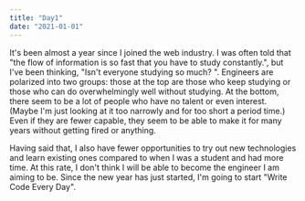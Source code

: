 ```yaml
---
title: "Day1"
date: "2021-01-01"
---
```


It's been almost a year since I joined the web industry. I was often told that "the flow of information is so fast that you have to study constantly.", but I've been thinking, "Isn't everyone studying so much?
". Engineers are polarized into two groups: those at the top are those who keep studying or those who can do overwhelmingly well without studying. At the bottom, there seem to be a lot of people who have no talent or even interest. (Maybe I'm just looking at it too narrowly and for too short a period time.) Even if they are fewer capable, they seem to be able to make it for many years without getting fired or anything.

Having said that, I also have fewer opportunities to try out new technologies and learn existing ones compared to when I was a student and had more time. At this rate, I don't think I will be able to become the engineer I am aiming to be. Since the new year has just started, I'm going to start "Write Code Every Day".
